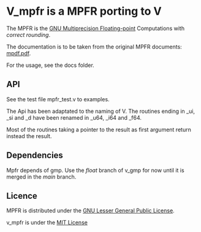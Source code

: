 # V_mpfr is a MPFR porting to V #


The MPFR is the [GNU Multiprecision Floating-point](https://www.mpfr.org/) Computations with _correct rounding_.

The documentation is to be taken from the original MPFR documents: [mpdf.pdf](https://www.mpfr.org/mpfr-current/mpfr.pdf).

For the usage, see the docs folder.

## API ##
See the test file mpfr_test.v to examples.

The Api has been adaptated to the naming of V. The routines ending in _ui, _si and _d have been renamed in _u64, _i64 and _f64.

Most of the routines taking a pointer to the result as first argument return instead the result.

## Dependencies ##
Mpfr depends of gmp.
Use the _float_ branch of v_gmp for now until it is merged in the _main_ branch.


## Licence ##
MPFR is distributed under the [GNU Lesser General Public License](https://www.gnu.org/licenses/lgpl-3.0.html).

v_mpfr is under the [MIT License](https://mit-license.org/)